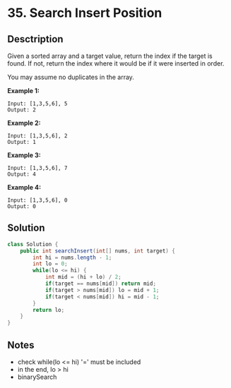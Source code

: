 # 35. Search Insert Position

## Desctription

Given a sorted array and a target value, return the index if the target is found. If not, return the index where it would be if it were inserted in order.

You may assume no duplicates in the array.

**Example 1:**

```
Input: [1,3,5,6], 5
Output: 2
```

**Example 2:**

```
Input: [1,3,5,6], 2
Output: 1
```

**Example 3:**

```
Input: [1,3,5,6], 7
Output: 4
```

**Example 4:**

```
Input: [1,3,5,6], 0
Output: 0
```

## Solution

```java
class Solution {
    public int searchInsert(int[] nums, int target) {
        int hi = nums.length - 1;
        int lo = 0;
        while(lo <= hi) {
            int mid = (hi + lo) / 2;
            if(target == nums[mid]) return mid;
            if(target > nums[mid]) lo = mid + 1;
            if(target < nums[mid]) hi = mid - 1;
        }
        return lo;
    }
}
```

## Notes

* check while(lo <= hi) '=' must be included
* in the end, lo > hi
* binarySearch